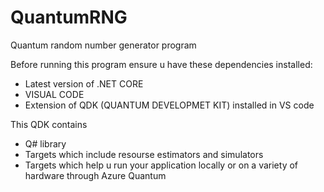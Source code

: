# QuantumRNG
Quantum random number generator program 

Before running this program ensure u have these dependencies installed:

- Latest version of .NET CORE
- VISUAL CODE 
- Extension of QDK (QUANTUM DEVELOPMET KIT) installed in VS code 

This QDK contains
- Q# library 
- Targets which include resourse estimators and simulators  
- Targets which help u run your application locally or on a variety of hardware through Azure Quantum 
